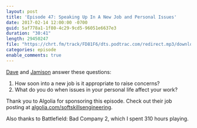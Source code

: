 ```yaml
---
layout: post
title: 'Episode 47: Speaking Up In A New Job and Personal Issues'
date: 2017-02-14 12:00:00 -0700
guid: 5af778a1-1f80-4c29-9cd5-96051e6637e3
duration: "30:41"
length: 29450247
file: "https://chrt.fm/track/FD81F6/dts.podtrac.com/redirect.mp3/download.softskills.audio/sse-047.mp3"
categories: episode
enable_comments: true
---
```


[Dave](https://twitter.com/djsmith42) and [Jamison](https://twitter.com/jamison_dance) answer these questions:

1. How soon into a new job is it appropriate to raise concerns?
2. What do you do when issues in your personal life affect your work?

Thank you to Algolia for sponsoring this episode. Check out their job posting at [algolia.com/softskillsengineering](https://www.algolia.com/softskillsengineering).

Also thanks to Battlefield: Bad Company 2, which I spent 310 hours playing.
